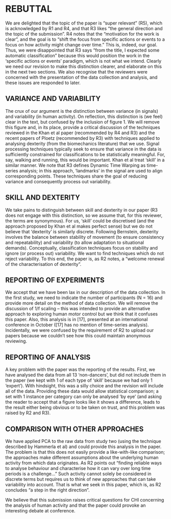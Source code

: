 
# REBUTTAL

We are delighted that the topic of the paper is “super relevant” (R5), which is
acknowledged by R1 and R4, and that R3 likes “the general direction and the
topic of the submission”. R4 notes that the “motivation for the work is clear”,
and the goal is to “shift the focus from specific actions or events to a focus
on how activity might change over time.” This is, indeed, our goal.  Thus, we
were disappointed that R3 says “from the title, I expected some automatic
classification” because this would position the work in the ‘specific actions or
events’ paradigm, which is not what we intend. Clearly we need our revision to
make this distinction clearer, and elaborate on this in the next two
sections. We also recognise that the reviewers were concerned with the
presentation of the data collection and analysis, and these issues are responded
to later.  

## VARIANCE AND VARIABILITY 
The crux of our argument is the distinction
between variance (in signals) and variability (in human activity). On
reflection, this distinction is (we feel) clear in the text, but confused by the
inclusion of figure 1.  We will remove this figure and, in its place, provide a
critical discussion of the techniques reviewed in the Khan et al paper
(recommended by R4 and R3) and the recent papers of Ploetz (recommended by R3)
with techniques applied to analysing dexterity (from the biomechanics
literature) that we use.  Signal processing techniques typically seek to ensure
that variance in the data is sufficiently constrained for classifications to be
statistically meaningful.  For, say, walking and running, this would be
important.  Khan et al treat ‘skill’ in a similar manner. We note that R3
defines Dynamic Time Warping as time-series analysis; in this approach,
‘landmarks’ in the signal are used to align corresponding points. These
techniques share the goal of reducing variance and consequently process out
variability.  


## SKILL AND DEXTERITY 
We take pains to distinguish between skill and
dexterity in our paper (R3 does not engage with this distinction, so we assume
that, for this reviewer, the terms are synonymous).  For us, ‘skill’ could be
discretised (and the approach proposed by Khan et al makes perfect sense) but we
do not believe that ‘dexterity’ is similarly discrete.  Following Bernstein,
dexterity involves the balance between stability of movement (to ensure
consistency and repeatability) and variability (to allow adaptation to
situational demands). Conceptually, classification techniques focus on stability
and ignore (or process out) variability.  We want to find techniques which do
not reject variability.  To this end, the paper is, as R2 notes, a “welcome
renewal of the characterisation of dexterity”.  

## REPORTING OF EXPERIMENTS 
We accept that we have been lax in our description of the data collection. In the
first study, we need to indicate the number of participants (N = 16) and provide
more detail on the method of data collection.  We will remove the discussion of
1/f scaling – this was intended to provide an alternative approach to exploring
human motor control but we think that it confuses this paper. Also, this
analysis is in [17], presented at an international conference in October ([17]
has no mention of time-series analysis).  Incidentally, we were confused by the
requirement of R2 to upload our papers because we couldn’t see how this could
maintain anonymous reviewing.  

## REPORTING OF ANALYSIS 
A key problem with the
paper was the reporting of the results.  First, we have analysed the data from
all 13 ‘non-dancers’, but did not include them in the paper (we kept with 1 of
each type of ‘skill’ because we had only 1 ‘expert’).  With hindsight, this was
a silly choice and the revision will include all of the data.  Providing these
data would allow statistical comparison; a set with 1 instance per category can
only be analysed ‘by eye’ (and asking the reader to accept that a figure looks
like it shows a difference, leads to the result either being obvious or to be
taken on trust, and this problem was raised by R2 and R3).  

## COMPARISON WITH OTHER APPROACHES 
We have applied PCA to the raw data from study two (using the
technique described by Hammerla et al) and could provide this analysis in the
paper.  The problem is that this does not easily provide a like-with-like
comparison; the approaches make different assumptions about the underlying human
activity from which data originates. As R2 points out “finding reliable ways to
analyse behaviour and characterise how it can vary over long time periods is a
challenge...” Such activity cannot solely be considered in discrete terms but
requires us to think of new approaches that can take variability into account.
That is what we seek in this paper, which is, as R2 concludes “a step in the
right direction”.

We believe that this submission raises critical questions for CHI concerning the
analysis of human activity and that the paper could provoke an interesting
debate at conference.

